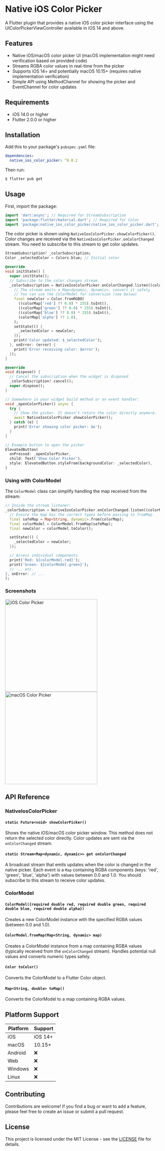 # Native iOS Color Picker

A Flutter plugin that provides a native iOS color picker interface using the UIColorPickerViewController available in iOS 14 and above.

## Features

- Native iOS/macOS color picker UI (macOS implementation might need verification based on provided code)
- Streams RGBA color values in real-time from the picker
- Supports iOS 14+ and potentially macOS 10.15+ (requires native implementation verification)
- Simple API using MethodChannel for showing the picker and EventChannel for color updates

## Requirements

- iOS 14.0 or higher
- Flutter 2.0.0 or higher

## Installation

Add this to your package's `pubspec.yaml` file:

```yaml
dependencies:
  native_ios_color_picker: ^0.0.2
```

Then run:

```bash
$ flutter pub get
```

## Usage

First, import the package:

```dart
import 'dart:async'; // Required for StreamSubscription
import 'package:flutter/material.dart'; // Required for Color
import 'package:native_ios_color_picker/native_ios_color_picker.dart';
```

The color picker is shown using `NativeIosColorPicker.showColorPicker()`. Color changes are received via the `NativeIosColorPicker.onColorChanged` stream. You need to subscribe to this stream to get color updates.

```dart
StreamSubscription? _colorSubscription;
Color _selectedColor = Colors.blue; // Initial color

@override
void initState() {
  super.initState();
  // Subscribe to the color changes stream
  _colorSubscription = NativeIosColorPicker.onColorChanged.listen((colorMap) {
    // The stream emits a Map<dynamic, dynamic>, convert it safely
    // You can use the ColorModel for conversion (see below)
    final newColor = Color.fromRGBO(
      ((colorMap['red'] ?? 0.0) * 255).toInt(),
      ((colorMap['green'] ?? 0.0) * 255).toInt(),
      ((colorMap['blue'] ?? 0.0) * 255).toInt(),
      (colorMap['alpha'] ?? 1.0),
    );
    setState(() {
      _selectedColor = newColor;
    });
    print('Color updated: $_selectedColor');
  }, onError: (error) {
    print('Error receiving color: $error');
  });
}

@override
void dispose() {
  // Cancel the subscription when the widget is disposed
  _colorSubscription?.cancel();
  super.dispose();
}

// Somewhere in your widget build method or an event handler:
void _openColorPicker() async {
  try {
    // Show the picker. It doesn't return the color directly anymore.
    await NativeIosColorPicker.showColorPicker();
  } catch (e) {
    print('Error showing color picker: $e');
  }
}

// Example button to open the picker
ElevatedButton(
  onPressed: _openColorPicker,
  child: Text('Show Color Picker'),
  style: ElevatedButton.styleFrom(backgroundColor: _selectedColor),
)

```

### Using with ColorModel

The `ColorModel` class can simplify handling the map received from the stream:

```dart
// Inside the stream listener:
_colorSubscription = NativeIosColorPicker.onColorChanged.listen((colorMap) {
  // Ensure the map has the correct types before passing to fromMap
  final safeMap = Map<String, dynamic>.from(colorMap);
  final colorModel = ColorModel.fromMap(safeMap);
  final newColor = colorModel.toColor();

  setState(() {
    _selectedColor = newColor;
  });

  // Access individual components
  print('Red: ${colorModel.red}');
  print('Green: ${colorModel.green}');
  // ... etc.
}, onError: // ...
);
```

### Screenshots

<img src="https://github.com/squirelboy360/flutter-native-color-picker-plugin/blob/main/assets/iphone.png" width="300" alt="iOS Color Picker"/>

<img src="https://github.com/squirelboy360/flutter-native-color-picker-plugin/blob/main/assets/macos.png" width="300" alt="macOS Color Picker"/>

## API Reference

### NativeIosColorPicker

#### `static Future<void> showColorPicker()`

Shows the native iOS/macOS color picker window. This method does not return the selected color directly. Color updates are sent via the `onColorChanged` stream.

#### `static Stream<Map<dynamic, dynamic>> get onColorChanged`

A broadcast stream that emits updates when the color is changed in the native picker. Each event is a `Map` containing RGBA components (keys: 'red', 'green', 'blue', 'alpha') with values between 0.0 and 1.0. You should subscribe to this stream to receive color updates.

### ColorModel

#### `ColorModel({required double red, required double green, required double blue, required double alpha})`

Creates a new ColorModel instance with the specified RGBA values (between 0.0 and 1.0).

#### `ColorModel.fromMap(Map<String, dynamic> map)`

Creates a ColorModel instance from a map containing RGBA values (typically received from the `onColorChanged` stream). Handles potential null values and converts numeric types safely.

#### `Color toColor()`

Converts the ColorModel to a Flutter Color object.

#### `Map<String, double> toMap()`

Converts the ColorModel to a map containing RGBA values.

## Platform Support

| Platform | Support |
|----------|----------|
| iOS      | iOS 14+  |
| macOS    | 10.15+   |
| Android  | ❌       |
| Web      | ❌       |
| Windows  | ❌       |
| Linux    | ❌       |

## Contributing

Contributions are welcome! If you find a bug or want to add a feature, please feel free to create an issue or submit a pull request.

## License

This project is licensed under the MIT License - see the [LICENSE](LICENSE) file for details.
